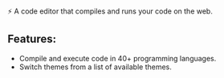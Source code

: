 ⚡️ A code editor that compiles and runs your code on the web.


## Features: 
- Compile and execute code in 40+ programming languages.
- Switch themes from a list of available themes.



